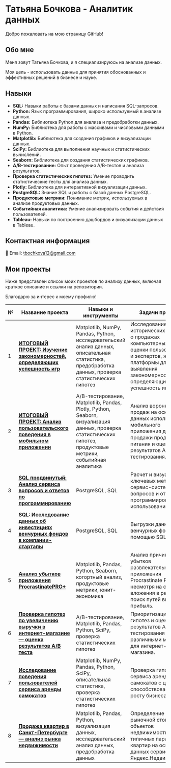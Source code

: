 # Татьяна Бочкова - Аналитик данных

Добро пожаловать на мою страницу GitHub!

## Обо мне
Меня зовут Татьяна Бочкова, и я специализируюсь на анализе данных. 

Моя цель - использовать данные для принятия обоснованных и эффективных решений в бизнесе и науке.

## Навыки
- **SQL:** Навыки работы с базами данных и написания SQL-запросов.
- **Python:** Язык программирования, широко используемый в анализе данных.
- **Pandas:** Библиотека Python для анализа и предобработки данных.
- **NumPy:** Библиотека для работы с массивами и числовыми данными в Python.
- **Matplotlib:** Библиотека для создания графиков и визуализации данных.
- **SciPy:** Библиотека для выполнения научных и статистических вычислений.
- **Seaborn:** Библиотека для создания статистических графиков.
- **A/B-тестирование:** Опыт проведения A/B-тестов и анализа результатов.
- **Проверка статистических гипотез:** Умение проводить статистические тесты для анализа данных.
- **Plotly:** Библиотека для интерактивной визуализации данных.
- **PostgreSQL:** Знание SQL и работы с базой данных PostgreSQL.
- **Продуктовые метрики:** Понимание метрик, используемых в анализе продуктовых данных.
- **Событийная аналитика:** Умение анализировать события и действия пользователей.
- **Tableau:** Навыки по построению дашбордов и визуализации данных в Tableau.


## Контактная информация
📧 Email: tbochkova12@gmail.com

## Мои проекты
Ниже представлен список моих проектов по анализу данных, включая краткое описание и ссылки на репозитории.

Благодарю за интерес к моему профилю!

| № | Название проекта | Навыки и инструменты | Задачи проекта |
|---|-------------------|----------------------|----------------|
| 1 | [**ИТОГОВЫЙ ПРОЕКТ: Изучение закономерностей, определяющих успешность игр**](https://github.com/tatianabochkova/Portfolio/tree/main/1%20ИТОГОВЫЙ%20ПРОЕКТ) | Matplotlib, NumPy, Pandas, Python, исследовательский анализ данных, описательная статистика, предобработка данных, проверка статистических гипотез | Исследование исторических данных о продажах компьютерных игр, оценки пользователей и экспертов, жанры и платформы для выявления закономерностей, определяющих успешность игры. |
| 2 | [**ИТОГОВЫЙ ПРОЕКТ: Анализ пользовательского поведения в мобильном приложении**](https://github.com/tatianabochkova/Portfolio/tree/main/2%20ИТОГОВЫЙ%20ПРОЕКТ) | A/B-тестирование, Matplotlib, Pandas, Plotly, Python, Seaborn, визуализация данных, проверка статистических гипотез, продуктовые метрики, событийная аналитика | Анализ воронки продаж на основе данных использования мобильного приложения для продажи продуктов питания и оценка результатов A/A/B-тестирования. |
| 3 | [**SQL продвинутый: Анализ сервиса вопросов и ответов по программированию**](https://github.com/tatianabochkova/Portfolio/tree/main/SQL%20продвинутый) | PostgreSQL, SQL | Расчет и визуализация ключевых метрик сервис-системы вопросов и ответов о программировании с использованием SQL. |
| 4 | [**SQL: Исследование данных об инвестициях венчурных фондов в компании-стартапы**](https://github.com/tatianabochkova/Portfolio/tree/main/SQL) | PostgreSQL, SQL | Выгрузки данных венчурных фондов с помощью SQL |
| 5 | [**Анализ убытков приложения ProcrastinatePRO+**](https://github.com/tatianabochkova/Portfolio/tree/main/Анализ%20убытков%20приложения%20ProcrastinatePRO%2B) | Matplotlib, Pandas, Python, Seaborn, когортный анализ, продуктовые метрики, юнит-экономика | Анализ причин убытков развлекательного приложения Procrastinate Pro+, несмотря на огромные вложения в рекламу, и поиск путей выхода на прибыль. |
| 6 | [**Проверка гипотез по увеличению выручки в интернет-магазине — оценка результатов A/B теста**](https://github.com/tatianabochkova/Portfolio/tree/main/Гипотезы%20выручки%20(%20AB%20тесты)) | A/B-тестирование, Matplotlib, Pandas, Python, SciPy, проверка статистических гипотез | Приоритизация гипотез и оценка результатов A/B-тестирования различными методами для интернет-магазина. |
| 7 | [**Исследование поведения пользователей сервиса аренды самокатов**](https://github.com/tatianabochkova/Portfolio/tree/main/Исследование%20поведения%20пользователей%20сервиса%20аренды%20самокатов) | Matplotlib, NumPy, Pandas, Python, SciPy, описательная статистика, проверка статистических гипотез | Проверка гипотез для сервиса аренды самокатов с целью способствования росту бизнеса. |
| 8 | [**Продажа квартир в Санкт-Петербурге — анализ рынка недвижимости**](https://github.com/tatianabochkova/Portfolio/tree/main/Продажа%20квартир%20в%20Санкт-Петербурге%20—%20анализ%20рынка%20недвижимости) | Matplotlib, Pandas, Python, визуализация данных, исследовательский анализ данных, предобработка данных | Определение рыночной стоимости объектов недвижимости и типичных параметров квартир на основе данных сервиса Яндекс.Недвижимость. |


